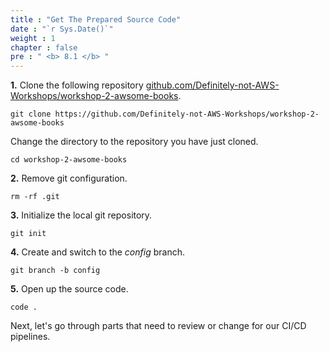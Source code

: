 ```yaml
---
title : "Get The Prepared Source Code"
date : "`r Sys.Date()`"
weight : 1
chapter : false
pre : " <b> 8.1 </b> "
---
```


**1.** Clone the following repository [github.com/Definitely-not-AWS-Workshops/workshop-2-awsome-books](https://github.com/Definitely-not-AWS-Workshops/workshop-2-awsome-books).

```git
git clone https://github.com/Definitely-not-AWS-Workshops/workshop-2-awsome-books
```

Change the directory to the repository you have just cloned.

```git
cd workshop-2-awsome-books
```

**2.** Remove git configuration.

```git
rm -rf .git
```

**3.** Initialize the local git repository.

```git
git init
```

**4.** Create and switch to the *config* branch.

```git
git branch -b config
```

**5.** Open up the source code.

```git
code .
```

Next, let's go through parts that need to review or change for our CI/CD pipelines.